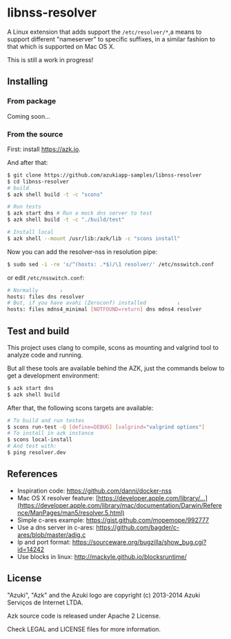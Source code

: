 # libnss-resolver

A Linux extension that adds support the `/etc/resolver/*`,a means to support different "nameserver"
to specific suffixes, in a similar fashion to that which is supported on Mac OS X.

This is still a work in progress!

## Installing

### From package

Coming soon...

### From the source

First: install https://azk.io.

And after that:

```bash
$ git clone https://github.com/azukiapp-samples/libnss-resolver
$ cd libnss-resolver
# build
$ azk shell build -t -c "scons"

# Run tests
$ azk start dns # Run a mock dns server to test
$ azk shell build -t -c "./build/test"

# Install local
$ azk shell --mount /usr/lib:/azk/lib -c "scons install"
```

Now you can add the resolver-nss in resolution pipe:

```bash
$ sudo sed -i -re 's/^(hosts: .*$)/\1 resolver/' /etc/nsswitch.conf
```

or edit `/etc/nsswitch.conf`:

```bash
# Normally       ↓
hosts: files dns resolver
# But, if you have avahi (Zeroconf) installed          ↓
hosts: files mdns4_minimal [NOTFOUND=return] dns mdns4 resolver
```

## Test and build

This project uses clang to compile, scons as mounting and valgrind tool to analyze code and running.

But all these tools are available behind the AZK, just the commands below to get a development environment:

```bash
$ azk start dns
$ azk shell build
```

After that, the following scons targets are available:

```bash
# To build and run testes
$ scons run-test -Q [define=DEBUG] [valgrind="valgrind options"]
# To install in azk instance
$ scons local-install
# And test with:
$ ping resolver.dev
```

## References

* Inspiration code: https://github.com/danni/docker-nss
* Mac OS X resolver feature: [https://developer.apple.com/library/...](https://developer.apple.com/library/mac/documentation/Darwin/Reference/ManPages/man5/resolver.5.html)
* Simple c-ares example: https://gist.github.com/mopemope/992777
* Use a dns server in c-ares: https://github.com/bagder/c-ares/blob/master/adig.c
* Ip and port format: https://sourceware.org/bugzilla/show_bug.cgi?id=14242
* Use blocks in linux: http://mackyle.github.io/blocksruntime/

## License

"Azuki", "Azk" and the Azuki logo are copyright (c) 2013-2014 Azuki Serviços de Internet LTDA.

Azk source code is released under Apache 2 License.

Check LEGAL and LICENSE files for more information.

